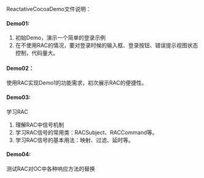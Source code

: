ReactativeCocoaDemo文件说明：

#### Demo01:
1. 初始Demo，演示一个简单的登录示例
2. 在不使用RAC的情况，要对登录时候的输入框、登录按钮、错误提示视图状态控制，代码量大。

#### Demo02：
使用RAC实现Demo1的功能需求，初次展示RAC的便捷性。

#### Demo03:
学习RAC
1. 理解RAC中信号机制
2. 学习RAC信号的常用类：RACSubject、RACCommand等。
3. 学习RAC信号的基本用法：映射、过滤、延时等。

#### Demo04:
测试RAC对OC中各种响应方法的替换







